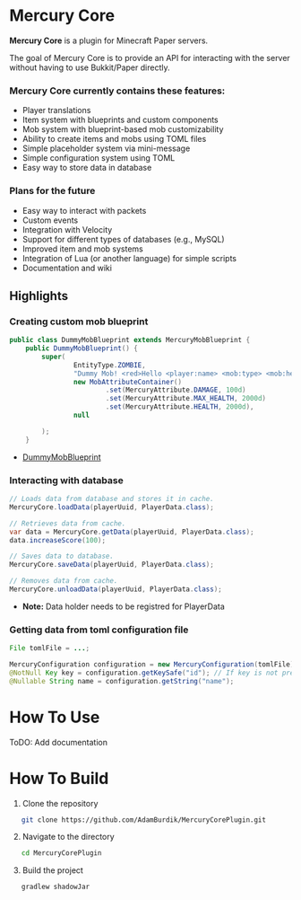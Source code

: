 # Mercury Core
**Mercury Core** is a plugin for Minecraft Paper servers.

The goal of Mercury Core is to provide an API for interacting with the server without having to use Bukkit/Paper directly.
### Mercury Core currently contains these features:
- Player translations
- Item system with blueprints and custom components
- Mob system with blueprint-based mob customizability
- Ability to create items and mobs using TOML files
- Simple placeholder system via mini-message
- Simple configuration system using TOML
- Easy way to store data in database

### Plans for the future
- Easy way to interact with packets
- Custom events
- Integration with Velocity
- Support for different types of databases (e.g., MySQL)
- Improved item and mob systems
- Integration of Lua (or another language) for simple scripts
- Documentation and wiki

## Highlights
### Creating custom mob blueprint
```java
public class DummyMobBlueprint extends MercuryMobBlueprint { 
	public DummyMobBlueprint() {
		super(
				EntityType.ZOMBIE,
				"Dummy Mob! <red>Hello <player:name> <mob:type> <mob:health>/<mob:max_health>!",
				new MobAttributeContainer()
						.set(MercuryAttribute.DAMAGE, 100d)
						.set(MercuryAttribute.MAX_HEALTH, 2000d)
						.set(MercuryAttribute.HEALTH, 2000d),
				null

		);
	}
```
- [DummyMobBlueprint](https://github.com/AdamBurdik/MercuryCorePlugin/blob/master/src/main/java/me/adamix/mercury/core/mob/DummyMobBlueprint.java)

### Interacting with database
```java
// Loads data from database and stores it in cache.
MercuryCore.loadData(playerUuid, PlayerData.class);

// Retrieves data from cache.
var data = MercuryCore.getData(playerUuid, PlayerData.class);
data.increaseScore(100);

// Saves data to database.
MercuryCore.saveData(playerUuid, PlayerData.class);

// Removes data from cache.
MercuryCore.unloadData(playerUuid, PlayerData.class);
```
- **Note:** Data holder needs to be registred for PlayerData

### Getting data from toml configuration file
```java
File tomlFile = ...;

MercuryConfiguration configuration = new MercuryConfiguration(tomlFile);
@NotNull Key key = configuration.getKeySafe("id"); // If key is not present, it will throw an exception
@Nullable String name = configuration.getString("name");
```

# How To Use
ToDO: Add documentation

# How To Build
1. Clone the repository
```bash
   git clone https://github.com/AdamBurdik/MercuryCorePlugin.git
```
2. Navigate to the directory
```bash
   cd MercuryCorePlugin
```
3. Build the project
```bash
   gradlew shadowJar
```